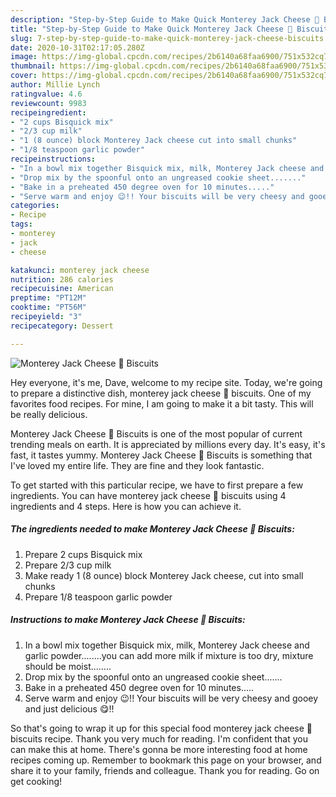 ```yaml
---
description: "Step-by-Step Guide to Make Quick Monterey Jack Cheese 🧀 Biscuits"
title: "Step-by-Step Guide to Make Quick Monterey Jack Cheese 🧀 Biscuits"
slug: 7-step-by-step-guide-to-make-quick-monterey-jack-cheese-biscuits
date: 2020-10-31T02:17:05.280Z
image: https://img-global.cpcdn.com/recipes/2b6140a68faa6900/751x532cq70/monterey-jack-cheese-🧀-biscuits-recipe-main-photo.jpg
thumbnail: https://img-global.cpcdn.com/recipes/2b6140a68faa6900/751x532cq70/monterey-jack-cheese-🧀-biscuits-recipe-main-photo.jpg
cover: https://img-global.cpcdn.com/recipes/2b6140a68faa6900/751x532cq70/monterey-jack-cheese-🧀-biscuits-recipe-main-photo.jpg
author: Millie Lynch
ratingvalue: 4.6
reviewcount: 9983
recipeingredient:
- "2 cups Bisquick mix"
- "2/3 cup milk"
- "1 (8 ounce) block Monterey Jack cheese cut into small chunks"
- "1/8 teaspoon garlic powder"
recipeinstructions:
- "In a bowl mix together Bisquick mix, milk, Monterey Jack cheese and garlic powder........you can add more milk if mixture is too dry, mixture should be moist........"
- "Drop mix by the spoonful onto an ungreased cookie sheet......."
- "Bake in a preheated 450 degree oven for 10 minutes....."
- "Serve warm and enjoy 😉!! Your biscuits will be very cheesy and gooey and just delicious 😋!!"
categories:
- Recipe
tags:
- monterey
- jack
- cheese

katakunci: monterey jack cheese 
nutrition: 286 calories
recipecuisine: American
preptime: "PT12M"
cooktime: "PT56M"
recipeyield: "3"
recipecategory: Dessert

---
```



![Monterey Jack Cheese 🧀 Biscuits](https://img-global.cpcdn.com/recipes/2b6140a68faa6900/751x532cq70/monterey-jack-cheese-🧀-biscuits-recipe-main-photo.jpg)

Hey everyone, it's me, Dave, welcome to my recipe site. Today, we're going to prepare a distinctive dish, monterey jack cheese 🧀 biscuits. One of my favorites food recipes. For mine, I am going to make it a bit tasty. This will be really delicious.

Monterey Jack Cheese 🧀 Biscuits is one of the most popular of current trending meals on earth. It is appreciated by millions every day. It's easy, it's fast, it tastes yummy. Monterey Jack Cheese 🧀 Biscuits is something that I've loved my entire life. They are fine and they look fantastic.




To get started with this particular recipe, we have to first prepare a few ingredients. You can have monterey jack cheese 🧀 biscuits using 4 ingredients and 4 steps. Here is how you can achieve it.

<!--inarticleads1-->

##### The ingredients needed to make Monterey Jack Cheese 🧀 Biscuits:

1. Prepare 2 cups Bisquick mix
1. Prepare 2/3 cup milk
1. Make ready 1 (8 ounce) block Monterey Jack cheese, cut into small chunks
1. Prepare 1/8 teaspoon garlic powder




<!--inarticleads2-->

##### Instructions to make Monterey Jack Cheese 🧀 Biscuits:

1. In a bowl mix together Bisquick mix, milk, Monterey Jack cheese and garlic powder........you can add more milk if mixture is too dry, mixture should be moist........
1. Drop mix by the spoonful onto an ungreased cookie sheet.......
1. Bake in a preheated 450 degree oven for 10 minutes.....
1. Serve warm and enjoy 😉!! Your biscuits will be very cheesy and gooey and just delicious 😋!!




So that's going to wrap it up for this special food monterey jack cheese 🧀 biscuits recipe. Thank you very much for reading. I'm confident that you can make this at home. There's gonna be more interesting food at home recipes coming up. Remember to bookmark this page on your browser, and share it to your family, friends and colleague. Thank you for reading. Go on get cooking!

